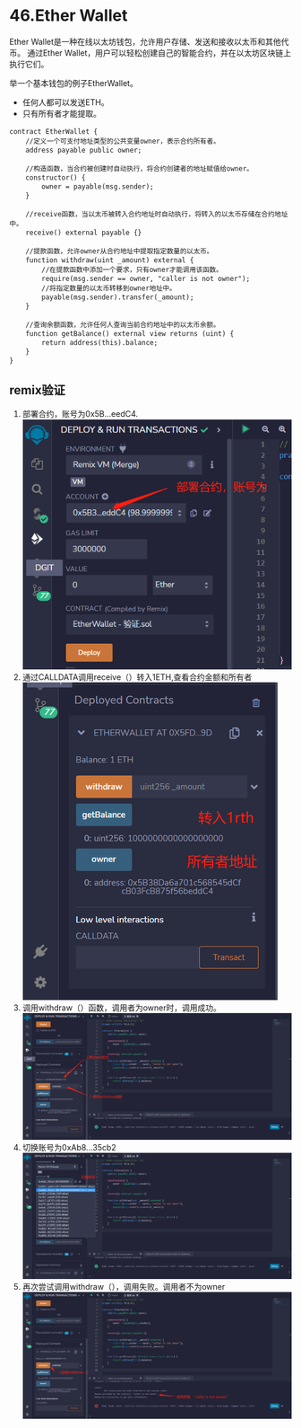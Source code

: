 # 46.Ether Wallet
Ether Wallet是一种在线以太坊钱包，允许用户存储、发送和接收以太币和其他代币。
通过Ether Wallet，用户可以轻松创建自己的智能合约，并在以太坊区块链上执行它们。

举一个基本钱包的例子EtherWallet。
* 任何人都可以发送ETH。
* 只有所有者才能提取。
```solidity
contract EtherWallet {
    //定义一个可支付地址类型的公共变量owner，表示合约所有者。
    address payable public owner;
    
    //构造函数，当合约被创建时自动执行，将合约创建者的地址赋值给owner。
    constructor() {
        owner = payable(msg.sender);
    }

    //receive函数，当以太币被转入合约地址时自动执行，将转入的以太币存储在合约地址中。
    receive() external payable {}

    //提款函数，允许owner从合约地址中提取指定数量的以太币。
    function withdraw(uint _amount) external {
        //在提款函数中添加一个要求，只有owner才能调用该函数。
        require(msg.sender == owner, "caller is not owner");
        //将指定数量的以太币转移到owner地址中。
        payable(msg.sender).transfer(_amount);
    }

    //查询余额函数，允许任何人查询当前合约地址中的以太币余额。
    function getBalance() external view returns (uint) {
        return address(this).balance;
    }
}
```

## remix验证

1. 部署合约，账号为0x5B...eedC4.
![46-1.jpg](img/46-1.jpg)
2. 通过CALLDATA调用receive（）转入1ETH,查看合约金额和所有者
![46-2.jpg](img/46-2.jpg)
3. 调用withdraw（）函数，调用者为owner时，调用成功。
![46-3.jpg](img/46-3.jpg)
4. 切换账号为0xAb8...35cb2
![46-4.jpg](img/46-4.jpg)
5. 再次尝试调用withdraw（），调用失败。调用者不为owner
![46-5.jpg](img/46-5.jpg)

